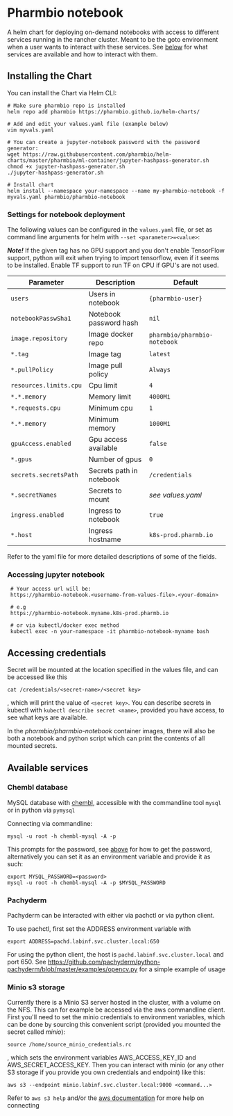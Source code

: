 # Pharmbio notebook
A helm chart for deploying on-demand notebooks with access to different services running in the rancher cluster. Meant to be the goto environment when a user wants to interact with these services. See [below](#available-services) for what services are available and how to interact with them.


## Installing the Chart
You can install the Chart via Helm CLI:

    # Make sure pharmbio repo is installed
    helm repo add pharmbio https://pharmbio.github.io/helm-charts/

    # Add and edit your values.yaml file (example below)
    vim myvals.yaml

    # You can create a jupyter-notebook password with the password generator:
    wget https://raw.githubusercontent.com/pharmbio/helm-charts/master/pharmbio/ml-container/jupyter-hashpass-generator.sh
    chmod +x jupyter-hashpass-generator.sh
    ./jupyter-hashpass-generator.sh

    # Install chart
    helm install --namespace your-namespace --name my-pharmbio-notebook -f myvals.yaml pharmbio/pharmbio-notebook

### Settings for notebook deployment
The following values can be configured in the `values.yaml` file, or set as command line arguments for helm with `--set <parameter>=<value>`:

**_Note!_** If the given tag has no GPU support and you don't enable TensorFlow support, python will exit when trying to import tensorflow, even if it seems to be installed. Enable TF support to run TF on CPU if GPU's are not used.


| Parameter                   | Description              | Default                      |
|-----------------------------|--------------------------|------------------------------|
| `users`                     | Users in notebook        | `{pharmbio-user}`            |
| `notebookPasswSha1`         | Notebook password hash   | `nil`                        |
| `image.repository`          | Image docker repo        | `pharmbio/pharmbio-notebook` |
| `*.tag`                     | Image tag                | `latest`                     |
| `*.pullPolicy`              | Image pull policy        | `Always`                     |
| `resources.limits.cpu`      | Cpu limit                | `4`                          |
| `*.*.memory`                | Memory limit             | `4000Mi`                     |
| `*.requests.cpu`            | Minimum cpu              | `1`                          |
| `*.*.memory`                | Minimum memory           | `1000Mi`                     |
| `gpuAccess.enabled`         | Gpu access available     | `false`                      |
| `*.gpus`                    | Number of gpus           | `0`                          |
| `secrets.secretsPath`       | Secrets path in notebook | `/credentials`               |
| `*.secretNames`             | Secrets to mount         | _see values.yaml_            |
| `ingress.enabled`           | Ingress to notebook      | `true`                       |
| `*.host`                    | Ingress hostname         | `k8s-prod.pharmb.io`         |

Refer to the yaml file for more detailed descriptions of some of the fields.


### Accessing jupyter notebook

     # Your access url will be:
     https://pharmbio-notebook.<username-from-values-file>.<your-domain>

     # e.g
     https://pharmbio-notebook.myname.k8s-prod.pharmb.io

     # or via kubectl/docker exec method
     kubectl exec -n your-namespace -it pharmbio-notebook-myname bash




## Accessing credentials
Secret will be mounted at the location specified in the values file, and can be accessed like this

```cat /credentials/<secret-name>/<secret key>```

, which will print the value of `<secret key>`. You can describe secrets in kubectl with `kubectl describe secret <name>`, provided you have access, to see what keys are available.

In the _pharmbio/pharmbio-notebook_ container images, there will also be both a notebook and python script which can print the contents of all mounted secrets.

## Available services
### Chembl database
MySQL database with [chembl](https://www.ebi.ac.uk/chembl/), accessible with the commandline tool `mysql` or in python via `pymysql`

Connecting via commandline:

`mysql -u root -h chembl-mysql -A -p`

This prompts for the password, see [above](#accessing-credentials) for how to get the password, alternatively you can set it as an environment variable and provide it as such:

```
export MYSQL_PASSWORD=<password>
mysql -u root -h chembl-mysql -A -p $MYSQL_PASSWORD
```

### Pachyderm
Pachyderm can be interacted with either via pachctl or via python client.

To use pachctl, first set the ADDRESS environment variable with

```export ADDRESS=pachd.labinf.svc.cluster.local:650```

For using the python client, the host is `pachd.labinf.svc.cluster.local` and port 650. See https://github.com/pachyderm/python-pachyderm/blob/master/examples/opencv.py for a simple example of usage

### Minio s3 storage
Currently there is a Minio S3 server hosted in the cluster, with a volume on the NFS. This can for example be accessed via the aws commandline client. First you'll need to set the minio credentials to environment variables, which can be done by sourcing this convenient script (provided you mounted the secret called _minio_):

```source /home/source_minio_credentials.rc```

, which sets the environment variables AWS_ACCESS_KEY_ID and AWS_SECRET_ACCESS_KEY. Then you can interact with minio (or any other S3 storage if you provide you own credentials and endpoint) like this:


```aws s3 --endpoint minio.labinf.svc.cluster.local:9000 <command...>```

Refer to `aws s3 help` and/or the [aws documentation](https://docs.aws.amazon.com/sdk-for-java/v1/developer-guide/setup-credentials.html) for more help on connecting

